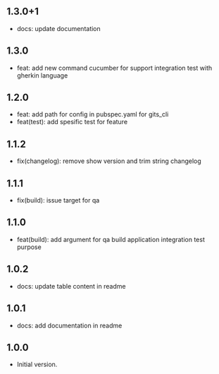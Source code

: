 ## 1.3.0+1

- docs: update documentation

## 1.3.0

- feat: add new command cucumber for support integration test with gherkin language

## 1.2.0

- feat: add path for config in pubspec.yaml for gits_cli
- feat(test): add spesific test for feature

## 1.1.2

- fix(changelog): remove show version and trim string changelog

## 1.1.1

- fix(build): issue target for qa

## 1.1.0

- feat(build): add argument for qa build application integration test purpose

## 1.0.2

- docs: update table content in readme

## 1.0.1

- docs: add documentation in readme

## 1.0.0

- Initial version.
